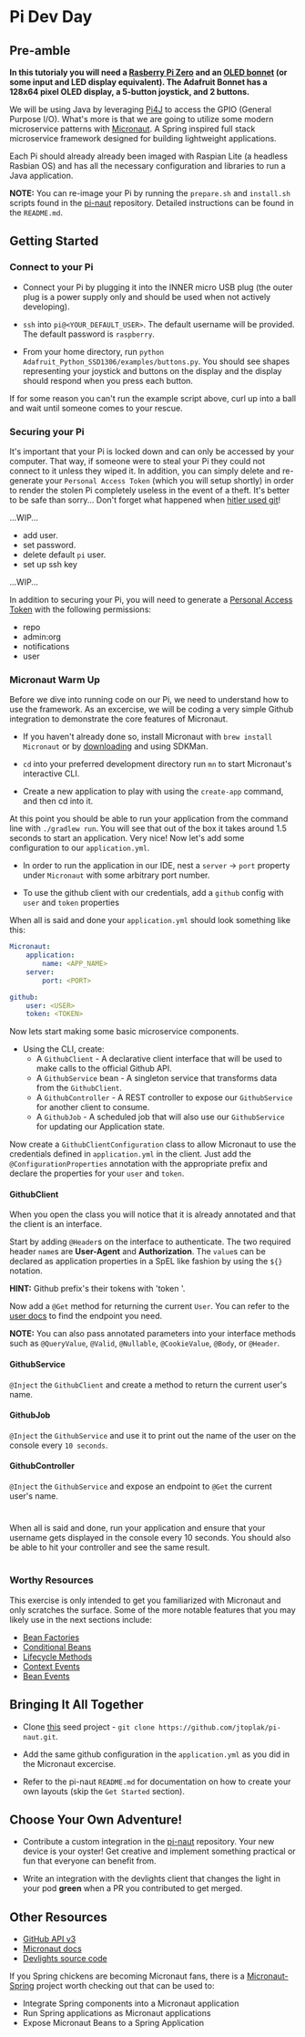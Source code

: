 # Pi Dev Day

## Pre-amble

__In this tutorialy you will need a [Rasberry Pi Zero](https://www.raspberrypi.org/products/raspberry-pi-zero-w/) and an [OLED bonnet](https://www.adafruit.com/product/3531) (or some input and LED display equivalent). The Adafruit Bonnet has a 128x64 pixel OLED display, a 5-button joystick, and 2 buttons.__

We will be using Java by leveraging [Pi4J](http://pi4j.com/) to access the GPIO (General Purpose I/O). What's more is that we are going to utilize some modern microservice patterns with [Micronaut](http://Micronaut.io/). A Spring inspired full stack microservice framework designed for building lightweight applications.

Each Pi should already already been imaged with Raspian Lite (a headless Rasbian OS) and has all the necessary configuration and libraries to run a Java application.

__NOTE:__ You can re-image your Pi by running the `prepare.sh` and `install.sh` scripts found in the [pi-naut](https://github.com/jtoplak/pi-naut) repository. Detailed instructions can be found in the `README.md`.

## Getting Started

### Connect to your Pi

* Connect your Pi by plugging it into the INNER micro USB plug (the outer plug is a power supply only and should be used when not actively developing).

* `ssh` into `pi@<YOUR_DEFAULT_USER>`. The default username will be provided. The default password is `raspberry`.

* From your home directory, run `python Adafruit_Python_SSD1306/examples/buttons.py`. You should see shapes representing your joystick and buttons on the display and the display should respond when you press each button.

If for some reason you can't run the example script above, curl up into a ball and wait until someone comes to your rescue.

### Securing your Pi

It's important that your Pi is locked down and can only be accessed by your computer. That way, if someone were to steal your Pi they could not connect to it unless they wiped it. In addition, you can simply delete and re-generate your `Personal Access Token` (which you will setup shortly) in order to render the stolen Pi completely useless in the event of a theft. It's better to be safe than sorry... Don't forget what happened when [hitler used git](https://www.youtube.com/watch?v=CDeG4S-mJts)!

...WIP...

* add user.
* set password.
* delete default `pi` user.
* set up ssh key 

...WIP...

In addition to securing your Pi, you will need to generate a [Personal Access Token](https://github.com/settings/tokens) with the following permissions:
* repo
* admin:org
* notifications
* user

### Micronaut Warm Up

Before we dive into running code on our Pi, we need to understand how to use the framework. 
As an excercise, we will be coding a very simple Github integration to demonstrate the core features of Micronaut.

* If you haven't already done so, install Micronaut with `brew install Micronaut` or by [downloading](http://Micronaut.io/download.html) and using SDKMan.

* `cd` into your preferred development directory run `mn` to start Micronaut's interactive CLI.

* Create a new application to play with using the `create-app` command, and then cd into it.

At this point you should be able to run your application from the command line with `./gradlew run`. You will see that out of the box it takes around 1.5 seconds to start an application. Very nice! Now let's add some configuration to our `application.yml`.

* In order to run the application in our IDE, nest a `server` -> `port` property under `Micronaut` with some arbitrary port number.

* To use the github client with our credentials, add a `github` config with `user` and `token` properties

When all is said and done your `application.yml` should look something like this:

```yaml
Micronaut:
    application:
        name: <APP_NAME>
    server:
        port: <PORT>

github:
    user: <USER>
    token: <TOKEN>
```

Now lets start making some basic microservice components.

* Using the CLI, create: 
    * A `GithubClient` - A declarative client interface that will be used to make calls to the official Github API.
    * A `GithubService` bean - A singleton service that transforms data from the `GithubClient`.
    * A `GithubController` - A REST controller to expose our `GithubService` for another client to consume.
    * A `GithubJob` - A scheduled job that will also use our `GithubService` for updating our Application state.

Now create a `GithubClientConfiguration` class to allow Micronaut to use the credentials defined in `application.yml` in the client. 
Just add the `@ConfigurationProperties` annotation with the appropriate prefix and declare the properties for your `user` and `token`.

#### GithubClient

When you open the class you will notice that it is already annotated and that the client is an interface.

Start by adding `@Header`s on the interface to authenticate. The two required header `name`s are **User-Agent** and **Authorization**. 
The `value`s can be declared as application properties in a SpEL like fashion by using the `${}` notation.

__HINT:__ Github prefix's their tokens with 'token '.

Now add a `@Get` method for returning the current `User`. You can refer to the [user docs](https://developer.github.com/v3/users/) to find the endpoint you need.

__NOTE:__ You can also pass annotated parameters into your interface methods such as `@QueryValue`, `@Valid`, `@Nullable`, `@CookieValue`, `@Body`, or `@Header`.

#### GithubService

`@Inject` the `GithubClient` and create a method to return the current user's name.

#### GithubJob

`@Inject` the `GithubService` and use it to print out the name of the user on the console every `10 seconds`.

#### GithubController

`@Inject` the `GithubService` and expose an endpoint to `@Get` the current user's name.

#
When all is said and done, run your application and ensure that your username gets displayed in the console every 10 seconds. You should also be able to hit your controller and see the same result.
#

### Worthy Resources

This exercise is only intended to get you familiarized with Micronaut and only scratches the surface. 
Some of the more notable features that you may likely use in the next sections include:

* [Bean Factories](https://docs.micronaut.io/latest/guide/index.html#factories)
* [Conditional Beans](https://docs.micronaut.io/latest/guide/index.html#conditionalBeans)
* [Lifecycle Methods](https://docs.micronaut.io/latest/guide/index.html#lifecycle)
* [Context Events](https://docs.micronaut.io/latest/guide/index.html#contextEvents)
* [Bean Events](https://docs.micronaut.io/latest/guide/index.html#events)

## Bringing It All Together

* Clone [this](https://github.com/jtoplak/pi-naut) seed project - `git clone https://github.com/jtoplak/pi-naut.git`.

* Add the same github configuration in the `application.yml` as you did in the Micronaut excercise.

* Refer to the pi-naut `README.md` for documentation on how to create your own layouts (skip the `Get Started` section).

## Choose Your Own Adventure!

* Contribute a custom integration in the [pi-naut](https://github.com/jtoplak/pi-naut) repository. Your new device is your oyster! 
Get creative and implement something practical or fun that everyone can benefit from.

* Write an integration with the devlights client that changes the light in your pod **green** when a PR you contributed to get merged.

## Other Resources

* [GitHub API v3](https://developer.github.com/v3/)
* [Micronaut docs](https://docs.Micronaut.io/latest/guide/index.html)
* [Devlights source code](https://github.com/jtoplak/devlights)

If you Spring chickens are becoming Micronaut fans, there is a [Micronaut-Spring](https://github.com/Micronaut-projects/Micronaut-spring) project worth checking out that can be used to: 

* Integrate Spring components into a Micronaut application
* Run Spring applications as Micronaut applications
* Expose Micronaut Beans to a Spring Application
